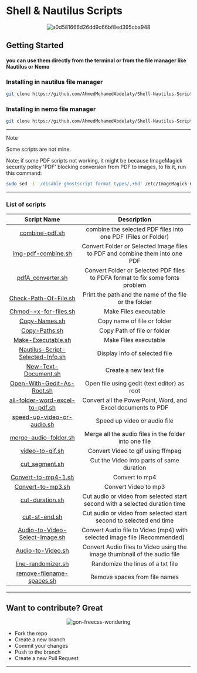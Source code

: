 # Shell & Nautilus Scripts

<div align="center">
    <img src="https://github.com/AhmedMohamedAbdelaty/Shell-Nautilus-Scripts/assets/73834838/7ce3e469-cb6b-4bb6-acad-5cfa9ccc4753" alt="a0d581666d26dd9c66bf8ed395cba948">
</div>

## Getting Started

#### you can use them directly from the terminal or from the file manager like Nautilus or Nemo

### Installing in nautilus file manager

```bash
git clone https://github.com/AhmedMohamedAbdelaty/Shell-Nautilus-Scripts ~/.local/share/nautilus/scripts
```

### Installing in nemo file manager

```bash
git clone https://github.com/AhmedMohamedAbdelaty/Shell-Nautilus-Scripts ~/.local/share/nemo/scripts
```

---

> [!NOTE]
> Some scripts are not mine.

Note: if some PDF scripts not working, it might be because ImageMagick security policy 'PDF' blocking conversion from PDF to images, to fix it, run this command:

```bash
sudo sed -i '/disable ghostscript format types/,+6d' /etc/ImageMagick-6/policy.xml
```

---

### List of scripts

|                                                                               Script Name                                                                               |                                  Description                                  |
| :----------------------------------------------------------------------------------------------------------------------------------------------------------------------: | :---------------------------------------------------------------------------: |
|                                [combine-pdf.sh](https://github.com/AhmedMohamedAbdelaty/Shell-Nautilus-Scripts/blob/main/PDF/combine-pdf.sh)                                |         combine the selected PDF files into one PDF (Files or Folder)         |
|                            [img-pdf-combine.sh](https://github.com/AhmedMohamedAbdelaty/Shell-Nautilus-Scripts/blob/main/PDF/img-pdf-combine.sh)                            |  Convert Folder or Selected Image files to PDF and combine them into one PDF  |
|                             [pdfA_converter.sh](https://github.com/AhmedMohamedAbdelaty/Shell-Nautilus-Scripts/blob/main/PDF/pdfA_converter.sh)                             | Convert Folder or Selected PDF files to PDFA format to fix some fonts problem |
|                        [Check-Path-Of-File.sh](https://github.com/AhmedMohamedAbdelaty/Shell-Nautilus-Scripts/blob/main/Files/Check-Path-Of-File.sh)                        |             Print the path and the name of the file or the folder             |
|                       [Chmod-+x-for-files.sh](https://github.com/AhmedMohamedAbdelaty/Shell-Nautilus-Scripts/blob/main/Files/Chmod-%2Bx-for-files.sh)                       |                             Make Files executable                             |
|                                [Copy-Names.sh](https://github.com/AhmedMohamedAbdelaty/Shell-Nautilus-Scripts/blob/main/Files/Copy-Names.sh)                                |                          Copy name of file or folder                          |
|                                [Copy-Paths.sh](https://github.com/AhmedMohamedAbdelaty/Shell-Nautilus-Scripts/blob/main/Files/Copy-Paths.sh)                                |                          Copy Path of file or folder                          |
|                           [Make-Executable.sh](https://github.com/AhmedMohamedAbdelaty/Shell-Nautilus-Scripts/blob/main/Files/Make-Executable.sh)                           |                             Make Files executable                             |
|             [Nautilus-Script-Selected-Info.sh](https://github.com/AhmedMohamedAbdelaty/Shell-Nautilus-Scripts/blob/main/Files/Nautilus-Script-Selected-Info.sh)             |                         Display Info of selected file                         |
|                         [New-Text-Document.sh](https://github.com/AhmedMohamedAbdelaty/Shell-Nautilus-Scripts/blob/main/Files/New-Text-Document.sh)                         |                            Create a new text file                            |
|                   [Open-With-Gedit-As-Root.sh](https://github.com/AhmedMohamedAbdelaty/Shell-Nautilus-Scripts/blob/main/Files/Open-With-Gedit-As-Root.sh)                   |                  Open file using gedit (text editor) as root                  |
|               [all-folder-word-excel-to-pdf.sh](https://github.com/AhmedMohamedAbdelaty/Shell-Nautilus-Scripts/blob/main/PDF/all-folder-word-excel-to-pdf.sh)               |         Convert all the PowerPoint, Word, and Excel documents to PDF         |
|            [speed-up-video-or-audio.sh](https://github.com/AhmedMohamedAbdelaty/Shell-Nautilus-Scripts/blob/main/Audio-Video-Images/speed-up-video-or-audio.sh)            |                         Speed up video or audio file                         |
|                 [merge-audio-folder.sh](https://github.com/AhmedMohamedAbdelaty/Shell-Nautilus-Scripts/blob/main/Audio-Video-Images/merge-audio-folder.sh)                 |             Merge all the audio files in the folder into one file             |
|                     [video-to-gif.sh](https://github.com/AhmedMohamedAbdelaty/Shell-Nautilus-Scripts/blob/main/Audio-Video-Images/gif/video-to-gif.sh)                     |                       Convert Video to gif using ffmpeg                       |
|            [cut_segment.sh](https://github.com/AhmedMohamedAbdelaty/Shell-Nautilus-Scripts/blob/main/Audio-Video-Images/Cut%20Audio%20-%20Video/cut_segment.sh)            |                   Cut the Video into parts of same duration                   |
|                   [Convert-to-mp4-1.sh](https://github.com/AhmedMohamedAbdelaty/Shell-Nautilus-Scripts/blob/main/Audio-Video-Images/Convert-to-mp4-1.sh)                   |                                Convert to mp4                                |
|                     [Convert-to-mp3.sh](https://github.com/AhmedMohamedAbdelaty/Shell-Nautilus-Scripts/blob/main/Audio-Video-Images/Convert-to-mp3.sh)                     |                             Convert Video to mp3                             |
|           [cut-duration.sh](https://github.com/AhmedMohamedAbdelaty/Shell-Nautilus-Scripts/blob/main/Audio-Video-Images/Cut%20Audio%20-%20Video/cut-duration.sh)           |  Cut audio or video from selected start second with a selected duration time  |
|                 [cut-st-end.sh](https://github.com/AhmedMohamedAbdelaty/Shell-Nautilus-Scripts/blob/main/Audio-Video-Images/Cut-Audio-Video/cut-st-end.sh)                 |      Cut audio or video from selected start second to selected end time      |
| [Audio-to-Video-Select-Image.sh](https://github.com/AhmedMohamedAbdelaty/Shell-Nautilus-Scripts/blob/main/Audio-Video-Images/Audio-to-Video/Audio-to-Video-Select-Image.sh) |   Convert Audio file to Video (mp4) with selected image file (Recommended)   |
|              [Audio-to-Video.sh](https://github.com/AhmedMohamedAbdelaty/Shell-Nautilus-Scripts/blob/main/Audio-Video-Images/Audio-to-Video/Audio-to-Video.sh)              |   Convert Audio files to Video using the image thumbnail of the audio file   |
|                           [line-randomizer.sh](https://github.com/AhmedMohamedAbdelaty/Shell-Nautilus-Scripts/blob/main/Files/line-randomizer.sh)                           |                       Randomize the lines of a txt file                       |
|                    [remove-filename-spaces.sh](https://github.com/AhmedMohamedAbdelaty/Shell-Nautilus-Scripts/blob/main/Files/remove-filename-spaces.sh)                    |                         Remove spaces from file names                         |

---

## Want to contribute? Great

<div align="center">
    <img src="https://github.com/AhmedMohamedAbdelaty/Shell-Nautilus-Scripts/assets/73834838/a75b5e6e-7f3e-4439-9e89-4abd9ff1881b" alt="gon-freecss-wondering">
</div>

- Fork the repo
- Create a new branch
- Commit your changes
- Push to the branch
- Create a new Pull Request

---
